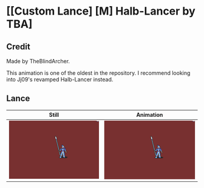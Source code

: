 # [\[Custom Lance\] \[M\] Halb-Lancer by TBA]

## Credit

Made by TheBlindArcher.

This animation is one of the oldest in the repository. I recommend looking into Jj09's revamped Halb-Lancer instead.
	
## Lance

| Still | Animation |
| :---: | :-------: |
| ![Lance still](./Lance_000.png) | ![Lance animation](./Lance.gif) |
